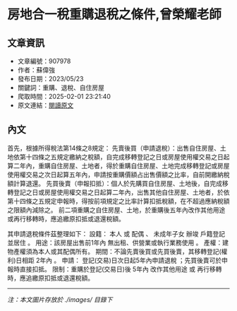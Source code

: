# 房地合一稅重購退稅之條件,曾榮耀老師

## 文章資訊
- 文章編號：907978
- 作者：蘇偉強
- 發布日期：2023/05/23
- 關鍵詞：重購、退稅、自住房屋
- 爬取時間：2025-02-01 23:21:40
- 原文連結：[閱讀原文](https://real-estate.get.com.tw/Columns/detail.aspx?no=907978)

## 內文


首先，根據所得稅法第14條之8規定：
先賣後買（申請退稅）：出售自住房屋、土地依第十四條之五規定繳納之稅額，自完成移轉登記之日或房屋使用權交易之日起算二年內，重購自住房屋、土地者，得於重購自住房屋、土地完成移轉登記或房屋使用權交易之次日起算五年內，申請按重購價額占出售價額之比率，自前開繳納稅額計算退還。
先買後賣（申報扣抵）：個人於先購買自住房屋、土地後，自完成移轉登記之日或房屋使用權交易之日起算二年內，出售其他自住房屋、土地者，於依第十四條之五規定申報時，得按前項規定之比率計算扣抵稅額，在不超過應納稅額之限額內減除之。
前二項重購之自住房屋、土地，於重購後五年內改作其他用途或再行移轉時，應追繳原扣抵或退還稅額。


其申請退稅條件茲整理如下：
設籍：
本人
或
配偶
、
未成年子女
辦竣
戶籍登記並居住
。
用途：該房屋出售前1年內
無出租、供營業或執行業務使用
。
產權：建物產權須為本人或其配偶所有。
期間：不論先賣後買或先買後賣，其移轉登記(權利)日相距
2年內
。
申請：
登記(交易)日次日起5年內申請退稅
；先買後賣可於申報時直接扣抵。
限制：重購於登記(交易日)後
5年內
改作其他用途
或
再行移轉
時，應追繳原扣抵或退還稅額。

---
*注：本文圖片存放於 ./images/ 目錄下*
